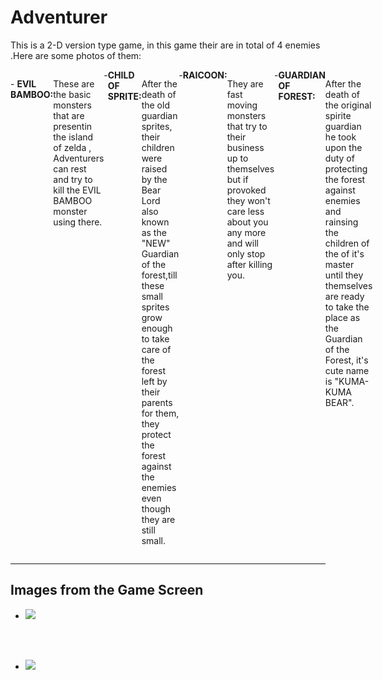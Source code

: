 # Adventurer

This is a 2-D version type game, in this game their are in total of 4 enemies .Here are some photos of them:
<div style="align-item:center;display:flex">
  <div><img src="https://github.com/praTeek271/Adventurer/blob/master/project/graphics/test/banner2.png"></div>
  <p>
      - <b>EVIL BAMBOO:</b> <p>These are the basic monsters that are presentin the island of zelda , Adventurers can rest and try to kill the EVIL BAMBOO monster using there. </p>
   - <b>CHILD OF SPRITE:</b><p>After the death of the old guardian sprites, their children were raised by the Bear Lord also known as the "NEW" Guardian of the forest,till these small sprites grow enough to take care of the forest left by their parents for them, they  protect the forest against the enemies even though they are still small. </p>
   - <b>RAICOON:</b><p>They are fast moving monsters that try to their business up to themselves but if provoked they won't care less about you any more and will only stop after killing you.</p>
   -<b>GUARDIAN OF FOREST:</b><p>After the death of the original spirite guardian he took upon the duty of protecting the forest against enemies and rainsing the children of the of it's master until they themselves are ready to take the place as the Guardian of the Forest, it's cute name is "KUMA-KUMA BEAR".</p>
</div>
 
<hr>

## Images from the Game Screen

- <img src="https://github.com/praTeek271/Adventurer/blob/master/project/graphics/test/Screenshot%202022-10-15%20181226.png">

<br><br>

- <img src="https://github.com/praTeek271/Adventurer/blob/master/project/graphics/test/Screenshot%202022-10-15%20182040.png">
